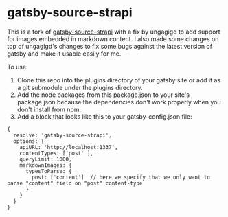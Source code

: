 # gatsby-source-strapi

This is a fork of [gatsby-source-strapi](https://github.com/strapi/gatsby-source-strapi) with a fix by ungagigd to add support for images embedded in markdown content. I also made some changes on top of ungagigd's changes to fix some bugs against the latest version of gatsby and make it usable easily for me. 

To use:
1. Clone this repo into the plugins directory of your gatsby site or add it as a git submodule under the plugins directory.
2. Add the node packages from this package.json to your site's package.json because the dependencies don't work properly when you don't install from npm. 
3. Add a block that looks like this to your gatsby-config.json file:

```
{
  resolve: 'gatsby-source-strapi',
  options: {
    apiURL: 'http://localhost:1337',
    contentTypes: ['post' ],
    queryLimit: 1000,
    markdownImages: {
      typesToParse: {
        post: ['content']  // here we specify that we only want to parse "content" field on "post" content-type
      }
    }
  }
}
```
